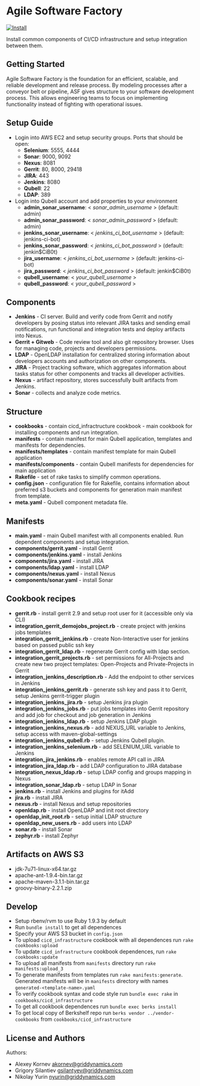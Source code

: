 Agile Software Factory
======================

[![Install](https://raw.github.com/qubell-bazaar/component-skeleton/master/img/install.png)](https://express.qubell.com/applications/upload?metadataUrl=http://gd-asf.s3.amazonaws.com/meta.yaml)


Install common components of CI/CD infrastructure and setup integration between them.

Getting Started
---------------
Agile Software Factory is the foundation for an efficient, scalable, and reliable development and release process. By modeling processes after a conveyor belt or pipeline, ASF gives structure to your software development process. This allows engineering teams to focus on implementing functionality instead of fighting with operational issues.

<a name="setup-guide"></a>
Setup Guide
-----------
- Login into AWS EC2 and setup security groups. Ports that should be open:
    + **Selenium**: 5555, 4444
    + **Sonar**: 9000, 9092
    + **Nexus**: 8081
    + **Gerrit**: 80, 8000, 29418
    + **JIRA**: 443
    + **Jenkins**: 8080
    + **Qubell**: 22
    + **LDAP**: 389
- Login into Qubell account and add properties to your environment
    + **admin_sonar_username**: < *sonar_admin_username* > (default: admin)
    + **admin_sonar_password**: < *sonar_admin_password* > (default: admin)
    + **jenkins_sonar_username**: < *jenkins_ci_bot_username* > (default: jenkins-ci-bot)
    + **jenkins_sonar_password**: < *jenkins_ci_bot_password* > (default: jenkin$CiB0t)
    + **jira_username**: < *jenkins_ci_bot_username* > (default: jenkins-ci-bot)
    + **jira_password**: < *jenkins_ci_bot_password* > (default: jenkin$CiB0t)
    + **qubell_username**: < *your_qubell_username* >
    + **qubell_password**: < *your_qubell_password* >

Components
----------
- **Jenkins** - CI server. Build and verify code from Gerrit and notify developers by posing status into relevant JIRA tasks and sending email notifications, run functional and integration tests and deploy artifacts into Nexus.
- **Gerrit + Gitweb** - Code review tool and also git repository browser. Uses for managing code, projects and developers permissions.
- **LDAP** - OpenLDAP installation for centralized storing information about developers accounts and authorization on other components.
- **JIRA** - Project tracking software, which aggregates information about tasks status for other components and tracks all developer activities.
- **Nexus** - artifact repository, stores successfully built artifacts from Jenkins.
- **Sonar** - collects and analyze code metrics.
 
Structure
---------
- **cookbooks** - contain cicd_infractructure cookbook - main cookbook for installing components and run integration.
- **manifests** - contain manifest for main Qubell application, templates and manifests for dependencies.
-  **manifests/templates** - contain manifest template for main Qubell application
-  **manifests/components** - contain Qubell manifests for dependencies for main application
-  **Rakefile** - set of rake tasks to simplify common operations.
-  **config.json** - configuration file for Rakefile, contains information about preferred s3 buckets and components for generation main manifest from template.
-  **meta.yaml** - Qubell component metadata file.

Manifests
---------
- **main.yaml** - main Qubell manifest with all components enabled. Run dependent components and setup integration.
- **components/gerrit.yaml** - install Gerrit
- **components/jenkins.yaml** - install Jenkins
- **components/jira.yaml** - install JIRA
- **components/ldap.yaml** - install LDAP
- **components/nexus.yaml** - install Nexus
- **components/sonar.yaml** - install Sonar

Cookbook recipes
----------------
- **gerrit.rb** - install gerrit 2.9 and setup root user for it (accessible only via CLI)
- **integration_gerrit_demojobs_project.rb** - create project with jenkins jobs templates
- **integration_gerrit_jenkins.rb** - create Non-Interactive user for jenkins based on passed public ssh key
- **integration_gerrit_ldap.rb** - regenerate Gerrit config with ldap section.
- **integration_gerrit_projects.rb** - set permissions for All-Projects and create new two project templates: Open-Projects and Private-Projects in Gerrit
- **integration_jenkins_description.rb** - Add the endpoint to other services in Jenkins
- **integration_jenkins_gerrit.rb** - generate ssh key and pass it to Gerrit, setup Jenkins gerrit-trigger plugin
- **integration_jenkins_jira.rb** - setup Jenkins jira plugin
- **integration_jenkins_jobs.rb** - put jobs templates into Gerrit repository and add job for checkout and job generation in Jenkins
- **integration_jenkins_ldap.rb** - setup Jenkins LDAP plugin
- **integration_jenkins_nexus.rb** - add NEXUS_URL variable to Jenkins, setup access with maven-global-settings
- **integration_jenkins_qubell.rb** - setup Jenkins Qubell plugin.
- **integration_jenkins_selenium.rb** - add SELENIUM_URL variable to Jenkins
- **integration_jira_jenkins.rb** - enables remote API call in JIRA
- **integration_jira_ldap.rb** - add LDAP configuration to JIRA database
- **integration_nexus_ldap.rb** - setup LDAP config and groups mapping in Nexus
- **integration_sonar_ldap.rb** - setup LDAP in Sonar
- **jenkins.rb** - install Jenkins and plugins for itAdd
- **jira.rb** - install JIRA
- **nexus.rb** - install Nexus and setup repositories
- **openldap.rb** - install OpenLDAP and init root directory
- **openldap_init_root.rb** - setup initial LDAP structure
- **openldap_new_users.rb** - add users into LDAP
- **sonar.rb** - install Sonar
- **zephyr.rb** - install Zephyr

Artifacts on AWS S3
-------------------
- jdk-7u71-linux-x64.tar.gz
- apache-ant-1.9.4-bin.tar.gz
- apache-maven-3.1.1-bin.tar.gz
- groovy-binary-2.2.1.zip

Develop
-------
- Setup rbenv/rvm to use Ruby 1.9.3 by default
- Run `bundle install` to get all dependences
- Specify your AWS S3 bucket in `config.json`
- To upload `cicd_infrastructure` cookbook with all dependences run `rake cookbooks:upload`
- To update `cicd_infrastructure` cookbook dependences, run `rake cookbooks:update`
- To upload all manifests from `manifests` directory run `rake manifests:upload_3`
- To generate manifests from templates run `rake manifests:generate`. Generated manifests will be in `manifests` directory with names `generated-<template-name>.yaml`
- To verify cookbook syntax and code style run `bundle exec rake` in `cookbooks/cicd_infrastructure`
- To get all cookbook dependences run `bundle exec berks install`
- To get local copy of Berkshelf repo run `berks vendor ../vendor-cookbooks` from `cookbooks/cicd_infrastructure`

License and Authors
-------------------
Authors:
- Alexey Kornev <akornev@griddynamics.com>
- Grigory Silantiev <gsilantyev@griddynamics.com>
- Nikolay Yurin <nyurin@griddynamics.com>
